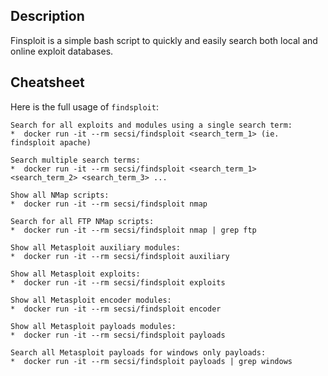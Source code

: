 ## Description

Finsploit is a simple bash script to quickly and easily search both local and online exploit databases.

## Cheatsheet
Here is the full usage of ``findsploit``:

```
Search for all exploits and modules using a single search term:
*  docker run -it --rm secsi/findsploit <search_term_1> (ie. findsploit apache)

Search multiple search terms:
*  docker run -it --rm secsi/findsploit <search_term_1> <search_term_2> <search_term_3> ...

Show all NMap scripts:
*  docker run -it --rm secsi/findsploit nmap 

Search for all FTP NMap scripts:
*  docker run -it --rm secsi/findsploit nmap | grep ftp

Show all Metasploit auxiliary modules:
*  docker run -it --rm secsi/findsploit auxiliary

Show all Metasploit exploits:
*  docker run -it --rm secsi/findsploit exploits

Show all Metasploit encoder modules:
*  docker run -it --rm secsi/findsploit encoder

Show all Metasploit payloads modules:
*  docker run -it --rm secsi/findsploit payloads

Search all Metasploit payloads for windows only payloads:
*  docker run -it --rm secsi/findsploit payloads | grep windows
```
